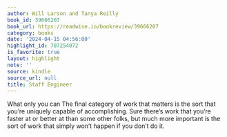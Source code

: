 ```yaml
---
author: Will Larson and Tanya Reilly
book_id: 39666207
book_url: https://readwise.io/bookreview/39666207
category: books
date: '2024-04-15 04:56:00'
highlight_id: 707254072
is_favorite: true
layout: highlight
note: ''
source: kindle
source_url: null
title: Staff Engineer
---
```


What only you can
The final category of work that matters is the sort that you’re uniquely capable of accomplishing. Sure there’s work that you’re faster at or better at than some other folks, but much more important is the sort of work that simply won’t happen if you don’t do it.